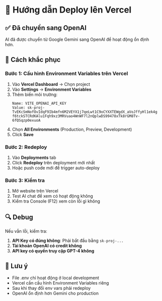 # 🚀 Hướng dẫn Deploy lên Vercel

## ✅ Đã chuyển sang OpenAI
AI đã được chuyển từ Google Gemini sang OpenAI để hoạt động ổn định hơn.

## 🔧 Cách khắc phục

### Bước 1: Cấu hình Environment Variables trên Vercel
1. Vào **Vercel Dashboard** → Chọn project
2. Vào **Settings** → **Environment Variables**
3. Thêm biến môi trường:
   ```
   Name: VITE_OPENAI_API_KEY
   Value: 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
   ```
4. Chọn **All Environments** (Production, Preview, Development)
5. Click **Save**

### Bước 2: Redeploy
1. Vào **Deployments** tab
2. Click **Redeploy** trên deployment mới nhất
3. Hoặc push code mới để trigger auto-deploy

### Bước 3: Kiểm tra
1. Mở website trên Vercel
2. Test AI chat để xem có hoạt động không
3. Kiểm tra Console (F12) xem còn lỗi gì không

## 🔍 Debug
Nếu vẫn lỗi, kiểm tra:
1. **API Key có đúng không**: Phải bắt đầu bằng `sk-proj-...`
2. **Tài khoản OpenAI có credit không**
3. **API key có quyền truy cập GPT-4 không**

## 📝 Lưu ý
- File .env chỉ hoạt động ở local development
- Vercel cần cấu hình Environment Variables riêng
- Sau khi thay đổi env vars phải redeploy
- OpenAI ổn định hơn Gemini cho production
